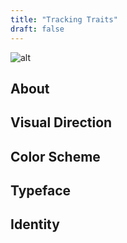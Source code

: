 ```yaml
---
title: "Tracking Traits"
draft: false
---
```


![alt](//via.placeholder.com/640x150)

## About

## Visual Direction

## Color Scheme

## Typeface

## Identity
